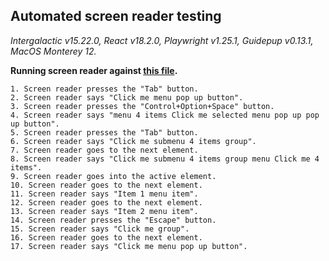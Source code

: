 ## Automated screen reader testing

_Intergalactic v15.22.0, React v18.2.0, Playwright v1.25.1,
Guidepup v0.13.1, MacOS Monterey 12._

**Running screen reader against [this file](https://github.com/semrush/intergalactic/blob/master/website/docs/components/dropdown-menu/examples/basic.tsx).**

```
1. Screen reader presses the "Tab" button.
2. Screen reader says "Click me menu pop up button".
3. Screen reader presses the "Control+Option+Space" button.
4. Screen reader says "menu 4 items Click me selected menu pop up pop up button".
5. Screen reader presses the "Tab" button.
6. Screen reader says "Click me submenu 4 items group".
7. Screen reader goes to the next element.
8. Screen reader says "Click me submenu 4 items group menu Click me 4 items".
9. Screen reader goes into the active element.
10. Screen reader goes to the next element.
11. Screen reader says "Item 1 menu item".
12. Screen reader goes to the next element.
13. Screen reader says "Item 2 menu item".
14. Screen reader presses the "Escape" button.
15. Screen reader says "Click me group".
16. Screen reader goes to the next element.
17. Screen reader says "Click me menu pop up button".
```
